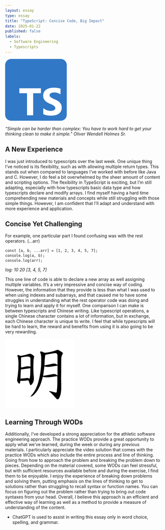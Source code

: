 ```yaml
---
layout: essay
type: essay
title: "TypeScript: Concise Code, Big Impact"
date: 2025-01-22
published: false
labels:
  - Software Engineering
  - Typescripts
---
```

<img src="../img/essays/Typescript_logo.png" width = 200px>

*“Simple can be harder than complex: You have to work hard to get your thinking clean to make it simple." Oliver Wendell Holmes Sr.*

## A New Experience
I was just introduced to typescripts over the last week. One unique thing I’ve noticed is its flexibility, such as with allowing multiple return types. This stands out when compared to languages I’ve worked with before like Java and C. However, I do feel a bit overwhelmed by the sheer amount of content and scripting options. The flexibility in TypeScript is exciting, but I’m still adapting, especially with how typescripts basic data type and how typescripts declare and modify arrays. I find myself having a hard time comprehending new materials and concepts while still struggling with those simple things. However, I am confident that I’ll adapt and understand with more experience and application.

## Concise Yet Challenging
For example, one particular part I found confusing was with the rest operators. (...arr)
```
const [a, b, ...arr] = [1, 2, 3, 4, 5, 7];
console.log(a, b);
console.log(arr);
```
*log:
10
20
[3, 4, 5, 7]*

This one line of code is able to declare a new array as well assigning multiple variables. It’s a very impressive and concise way of coding. However, the information that they provide is less than what I was used to when using indexes and subarrays, and that caused me to have some struggles in understanding what the rest operator code was doing and trying to learn and apply it for myself. One comparison I can make is between typescripts and Chinese writing. Like typescript operations, a single Chinese character contains a lot of information, but in exchange, each Chinese character is unique to write. I feel that while typescripts will be hard to learn, the reward and benefits from using it is also going to be very rewarding.

<img src="../img/essays/ming.png">


## Learning Through WODs
Additionally, I’ve developed a strong appreciation for the athletic software engineering approach. The practice WODs provide a great opportunity to apply what we’ve learned, during the week or during any previous materials. I particularly appreciate the video solution that comes with the practice WODs which also include the entire process and line of thinking. Going from how to approach the problem and breaking the problem down to pieces. Depending on the material covered, some WODs can feel stressful, but with sufficient resources available before and during the exercise, I find them to be enjoyable. I enjoy the experience of breaking down problems and solving them, putting emphasis on the lines of thinking to get to solutions rather than struggling to recall syntax or function names. You can focus on figuring out the problem rather than trying to bring out code syntaxes from your head. Overall, I believe this approach is an efficient and effective way of learning as well as a method to provide a measure of understanding of the content.

- ChatGPT is used to assist in writing this essay only in word choice, spelling, and grammar.


